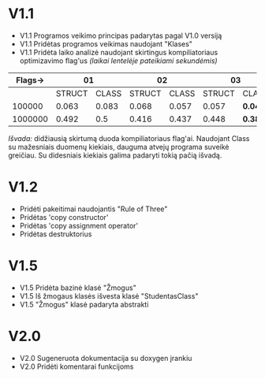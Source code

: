 # V1.1
* V1.1 Programos veikimo principas padarytas pagal V1.0 versiją
* V1.1 Pridėtas programos veikimas naudojant "Klases"
* V1.1 Pridėta laiko analizė naudojant skirtingus kompiliatoriaus optimizavimo flag'us *(laikai lentelėje pateikiami sekundėmis)*

<table>
<thead>
  <tr>
    <th>Flags-&gt;</th>
    <th colspan="2">01</th>
    <th colspan="2">02</th>
    <th colspan="2">03</th>
  </tr>
</thead>
<tbody>
  <tr>
    <td></td>
    <td>STRUCT</td>
    <td>CLASS</td>
    <td>STRUCT</td>
    <td>CLASS</td>
    <td>STRUCT</td>
    <td>CLASS</td>
  </tr>
  <tr>
    <td>100000</td>
    <td>0.063</td>
    <td>0.083</td>
    <td>0.068</td>
    <td>0.057</td>
    <td>0.057</td>
    <td><b>0.04</b></td>
  </tr>
  <tr>
    <td>1000000</td>
    <td>0.492</td>
    <td>0.5</td>
    <td>0.416</td>
    <td>0.437</td>
    <td>0.448</td>
    <td><b>0.386<b></td>
  </tr>
</tbody>
</table>

<i>Išvada:</i> didžiausią skirtumą duoda kompiliatoriaus flag'ai. Naudojant Class su mažesniais duomenų kiekiais, dauguma atvejų programa suveikė greičiau. Su didesniais kiekiais galima padaryti tokią pačią išvadą.

# V1.2
* Pridėti pakeitimai naudojantis "Rule of Three"
* Pridėtas 'copy constructor'
* Pridėtas 'copy assignment operator'
* Pridėtas destruktorius

# V1.5
* V1.5 Pridėta bazinė klasė "Žmogus"<br>
* V1.5 Iš žmogaus klasės išvesta klasė "StudentasClass"<br>
* V1.5 "Žmogus" klasė padaryta abstrakti

# V2.0
* V2.0 Sugeneruota dokumentacija su doxygen įrankiu<br>
* V2.0 Pridėti komentarai funkcijoms
